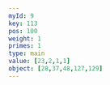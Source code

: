 ```yaml
---
myId: 9
key: 113
pos: 100
weight: 1
primes: 1
type: main
value: [23,2,1,1]
object: [28,37,48,127,129]
---
```

